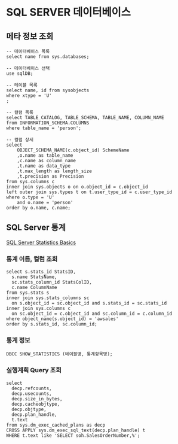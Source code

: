 # SQL SERVER 데이터베이스

## 메타 정보 조회
```
-- 데이터베이스 목록
select name from sys.databases;

-- 데이터베이스 선택
use sqlDB;

-- 테이블 목록
select name, id from sysobjects
where xtype = 'U'
;

-- 컬럼 목록
select TABLE_CATALOG, TABLE_SCHEMA, TABLE_NAME, COLUMN_NAME
from INFORMATION_SCHEMA.COLUMNS
where table_name = 'person';

-- 컬럼 상세
select
	OBJECT_SCHEMA_NAME(c.object_id) SchemeName
	,o.name as table_name
	,c.name as column_name
	,t.name as data_type
	,t.max_length as length_size
	,t.precision as Precision
from sys.columns c
inner join sys.objects o on o.object_id = c.object_id
left outer join sys.types t on t.user_type_id = c.user_type_id
where o.type = 'U'
	and o.name = 'person'
order by o.name, c.name;
```

## SQL Server 통계

[SQL Server Statistics Basics](https://www.red-gate.com/simple-talk/sql/performance/sql-server-statistics-basics/)

### 통계 이름, 컬럼 조회
```
select s.stats_id StatsID,
  s.name StatsName,
  sc.stats_column_id StatsColID,
  c.name ColumnName
from sys.stats s
inner join sys.stats_columns sc
  on s.object_id = sc.object_id and s.stats_id = sc.stats_id
inner join sys.columns c
  on sc.object_id = c.object_id and sc.column_id = c.column_id
where object_name(s.object_id) = 'awsales'
order by s.stats_id, sc.column_id;
```

### 통계 정보
```
DBCC SHOW_STATISTICS (테이블명, 통계항목명);
```

### 실행계획 Query 조회
```
select
  decp.refcounts,
  decp.usecounts,
  decp.size_in_bytes,
  decp.cacheobjtype,
  decp.objtype,
  decp.plan_handle,
  t.text
from sys.dm_exec_cached_plans as decp
CROSS APPLY sys.dm_exec_sql_text(decp.plan_handle) t
WHERE t.text like 'SELECT soh.SalesOrderNumber,%';
```
